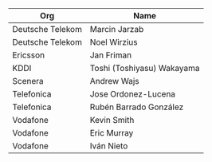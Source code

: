 | Org                    | Name                                                |
| -----------------------| ----------------------------------------------------|
| Deutsche Telekom | Marcin Jarzab  |
| Deutsche Telekom | Noel Wirzius  |
| Ericsson | Jan Friman |
| KDDI | Toshi (Toshiyasu) Wakayama  |
| Scenera | Andrew Wajs  |
| Telefonica | Jose Ordonez-Lucena  |
| Telefonica | Rubén Barrado González  |
| Vodafone | Kevin Smith  |
| Vodafone | Eric Murray  |
| Vodafone | Iván Nieto  |
